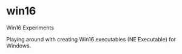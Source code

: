 # win16
Win16 Experiments

Playing around with creating Win16 executables (NE Executable) for Windows.

